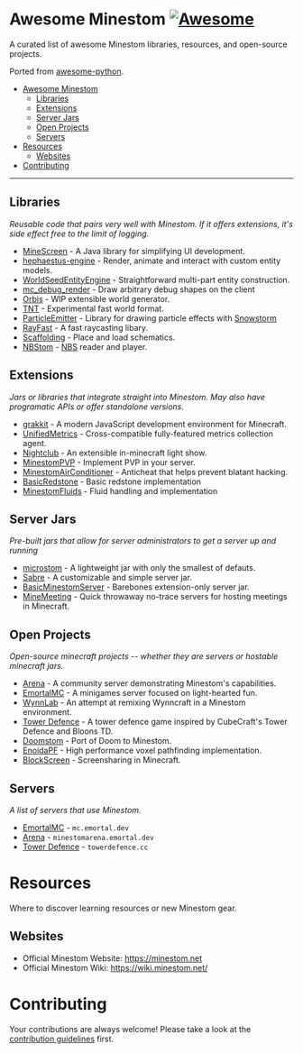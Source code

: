 # Awesome Minestom [![Awesome](https://cdn.rawgit.com/sindresorhus/awesome/d7305f38d29fed78fa85652e3a63e154dd8e8829/media/badge.svg)](https://github.com/sindresorhus/awesome)

A curated list of awesome Minestom libraries, resources, and open-source projects.

Ported from [awesome-python](https://github.com/vinta/awesome-python).

- [Awesome Minestom](#awesome-minestom-)
    - [Libraries](#libraries)
    - [Extensions](#extensions)
    - [Server Jars](#server-jars)
    - [Open Projects](#open-projects)
    - [Servers](#servers)
- [Resources](#resources)
    - [Websites](#websites)
- [Contributing](#contributing)

---

## Libraries

*Reusable code that pairs very well with Minestom. If it offers extensions, it's side effect free to the limit of logging.*

* [MineScreen](https://github.com/kiip1/MineScreen) - A Java library for simplifying UI development.
* [hephaestus-engine](https://github.com/unnamed/hephaestus-engine) - Render, animate and interact with custom entity models.
* [WorldSeedEntityEngine](https://github.com/WorldSeedGames/WorldSeedEntityEngine) - Straightforward multi-part entity construction.
* [mc_debug_render](https://github.com/mworzala/mc_debug_renderer) - Draw arbitrary debug shapes on the client
* [Orbis](https://github.com/AzortisCode/Orbis) - WIP extensible world generator.
* [TNT](https://github.com/EmortalMC/TNT) - Experimental fast world format.
* [ParticleEmitter](https://github.com/WorldSeedGames/ParticleEmitter) - Library for drawing particle effects with [Snowstorm](https://snowstorm.app/)
* [RayFast](https://github.com/emortalmc/Rayfast) - A fast raycasting libary.
* [Scaffolding](https://github.com/HyperaDev/Scaffolding) - Place and load schematics.
* [NBStom](https://github.com/emortalmc/NBStom) - [NBS](https://opennbs.org/) reader and player.

## Extensions

*Jars or libraries that integrate straight into Minestom. May also have programatic APIs or offer standalone versions.*

* [grakkit](https://github.com/grakkit/grakkit) - A modern JavaScript development environment for Minecraft.
* [UnifiedMetrics](https://github.com/Cubxity/UnifiedMetrics/) - Cross-compatible fully-featured metrics collection agent.
* [Nightclub](https://github.com/dev-hydrogen/Nightclub) - An extensible in-minecraft light show.
* [MinestomPVP](https://github.com/TogAr2/MinestomPvP) - Implement PVP in your server.
* [MinestomAirConditioner](https://github.com/LooFifteen/MinestomAirConditioner) - Anticheat that helps prevent blatant hacking.
* [BasicRedstone](https://github.com/TogAr2/BasicRedstone) - Basic redstone implementation
* [MinestomFluids](https://github.com/TogAr2/MinestomFluids) - Fluid handling and implementation

## Server Jars

*Pre-built jars that allow for server administrators to get a server up and running*

* [microstom](https://github.com/KlainStom/microstom) - A lightweight jar with only the smallest of defauts.
* [Sabre](https://github.com/Project-Cepi/Sabre) - A customizable and simple server jar.
* [BasicMinestomServer](https://github.com/Protonull/BasicMinestomServer) - Barebones extension-only server jar.
* [MineMeeting](https://github.com/iceBear67/MineMeeting) - Quick throwaway no-trace servers for hosting meetings in Minecraft.

## Open Projects

*Open-source minecraft projects -- whether they are servers or hostable minecraft jars.*

* [Arena](https://github.com/Minestom/Arena) - A community server demonstrating Minestom's capabilities.
* [EmortalMC](https://github.com/EmortalMC) - A minigames server focused on light-hearted fun.
* [WynnLab](https://github.com/WynnLab/WynnLab-Minestom) - An attempt at remixing Wynncraft in a Minestom environment.
* [Tower Defence](https://github.com/towerdefence-cc/tower-defence) - A tower defence game inspired by CubeCraft's Tower Defence and Bloons TD.
* [Doomstom](https://github.com/Peter-Crawley/Doomstom) - Port of Doom to Minestom.
* [EnoidaPF](https://github.com/RinesThaix/EnodiaPF) - High performance voxel pathfinding implementation.
* [BlockScreen](https://github.com/emortaldev/blockscreen) - Screensharing in Minecraft.

## Servers

*A list of servers that use Minestom.*
- [EmortalMC](https://github.com/EmortalMC) - `mc.emortal.dev`
- [Arena](https://github.com/Minestom/Arena) - `minestomarena.emortal.dev`
- [Tower Defence](https://github.com/towerdefence-cc/tower-defence) - `towerdefence.cc`

# Resources

Where to discover learning resources or new Minestom gear.

## Websites

* Official Minestom Website: https://minestom.net
* Official Minestom Wiki: https://wiki.minestom.net/

# Contributing

Your contributions are always welcome! Please take a look at the [contribution guidelines](https://github.com/LeoDog896/awesome-minestom/blob/main/CONTRIBUTING.md) first.
